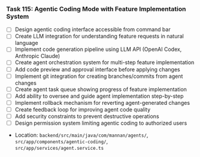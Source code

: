### Task 115: Agentic Coding Mode with Feature Implementation System
- [ ] Design agentic coding interface accessible from command bar
- [ ] Create LLM integration for understanding feature requests in natural language
- [ ] Implement code generation pipeline using LLM API (OpenAI Codex, Anthropic Claude)
- [ ] Create agent orchestration system for multi-step feature implementation
- [ ] Add code preview and approval interface before applying changes
- [ ] Implement git integration for creating branches/commits from agent changes
- [ ] Create agent task queue showing progress of feature implementation
- [ ] Add ability to oversee and guide agent implementation step-by-step
- [ ] Implement rollback mechanism for reverting agent-generated changes
- [ ] Create feedback loop for improving agent code quality
- [ ] Add security constraints to prevent destructive operations
- [ ] Design permission system limiting agentic coding to authorized users
- Location: `backend/src/main/java/com/mannan/agents/`, `src/app/components/agentic-coding/`, `src/app/services/agent.service.ts`
